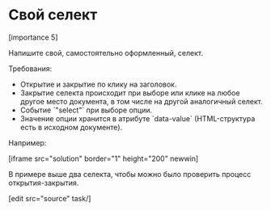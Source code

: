 # Свой селект

[importance 5]

Напишите свой, самостоятельно оформленный, селект.

Требования:
<ul>
<li>Открытие и закрытие по клику на заголовок.</li>
<li>Закрытие селекта происходит при выборе или клике на любое другое место документа, в том числе на другой аналогичный селект.</li>
<li>Событие `"select"` при выборе опции.</li>
<li>Значение опции хранится в атрибуте `data-value` (HTML-структура есть в исходном документе).
</ul>
Например:

[iframe src="solution" border="1" height="200" newwin]

В примере выше два селекта, чтобы можно было проверить процесс открытия-закрытия.

[edit src="source" task/]
